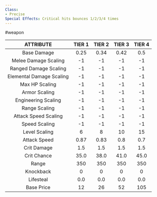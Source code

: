 ```yaml
---
Class:
- Precise
Special Effects: Critical hits bounces 1/2/3/4 times
---
```

#weapon

| **ATTRIBUTE**| **TIER 1**| **TIER 2**| **TIER 3**| **TIER 4** |
| :---: | :---: | :---: | :---: | :---:  |
| Base Damage | 0.25   | 0.34   | 0.42   | 0.5  |
| Melee Damage Scaling | -1   | -1   | -1   | -1  |
| Ranged Damage Scaling | -1   | -1   | -1   | -1  |
| Elemental Damage Scaling | -1   | -1   | -1   | -1  |
| Max HP Scaling | -1   | -1   | -1   | -1  |
| Armor Scaling | -1   | -1   | -1   | -1  |
| Engineering Scaling | -1   | -1   | -1   | -1  |
| Range Scaling | -1   | -1   | -1   | -1  |
| Attack Speed Scaling | -1   | -1   | -1   | -1  |
| Speed Scaling | -1   | -1   | -1   | -1  |
| Level Scaling | 6   | 8   | 10   | 15  |
| Attack Speed | 0.87   | 0.83   | 0.8   | 0.7  |
| Crit Damage | 1.5   | 1.5   | 1.5   | 1.5  |
| Crit Chance | 35.0   | 38.0   | 41.0   | 45.0  |
| Range | 350   | 350   | 350   | 350  |
| Knockback | 0   | 0   | 0   | 0  |
| Lifesteal | 0.0   | 0.0   | 0.0   | 0.0  |
| Base Price | 12   | 26   | 52   | 105  |
